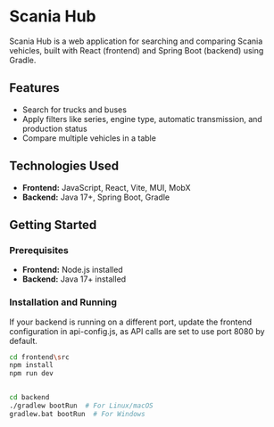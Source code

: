 # Scania Hub

Scania Hub is a web application for searching and comparing Scania vehicles, built with React (frontend) and Spring Boot (backend) using Gradle.

## Features

- Search for trucks and buses
- Apply filters like series, engine type, automatic transmission, and production status
- Compare multiple vehicles in a table

## Technologies Used

- **Frontend:** JavaScript, React, Vite, MUI, MobX
- **Backend:** Java 17+, Spring Boot, Gradle

## Getting Started

### Prerequisites

- **Frontend:** Node.js installed
- **Backend:** Java 17+ installed

### Installation and Running
If your backend is running on a different port, update the frontend configuration in api-config.js, as API calls are set to use port 8080 by default.


```sh
cd frontend\src
npm install
npm run dev


cd backend
./gradlew bootRun  # For Linux/macOS
gradlew.bat bootRun  # For Windows
